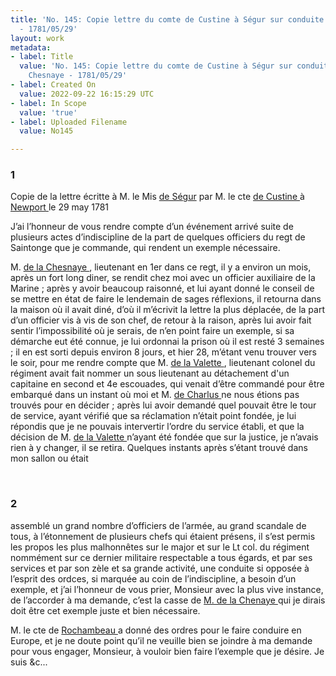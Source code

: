 ```yaml
---
title: 'No. 145: Copie lettre du comte de Custine à Ségur sur conduite M. de la Chesnaye
  - 1781/05/29'
layout: work
metadata:
- label: Title
  value: 'No. 145: Copie lettre du comte de Custine à Ségur sur conduite M. de la
    Chesnaye - 1781/05/29'
- label: Created On
  value: 2022-09-22 16:15:29 UTC
- label: In Scope
  value: 'true'
- label: Uploaded Filename
  value: No145

---
```

<div class="pages">
<div id="page-32573124">
<h3><a name="page-32573124">1</a></h3>
<div class="page-content">
<p>Copie de la lettre écritte à M. le Mis <a href="../subjects/32163075.html" title="Philippe Henri, marquis de Ségur; 1724-1801">de Ségur</a> <span class="line-break"> </span>par M. le cte <a href="../subjects/32163069.html" title="Adam Philippe, Comte de Custine; 1740-1793"> de Custine </a> à <a href="../subjects/32162914.html" title="Newport, Rhode Island"> Newport </a> le 29 may 1781</p>
<p>J’ai l’honneur de vous rendre compte d’un événement arrivé <span class="line-break"> </span>suite de plusieurs actes d’indiscipline de la part de quelques officiers <span class="line-break"> </span>du regt de Saintonge que je commande, qui rendent un <span class="line-break"> </span>exemple nécessaire.</p>
<p>M. <a href="../subjects/32163070.html" title="Claude-François de la Chesnaye"> de la Chesnaye </a>, lieutenant en 1er dans ce regt, il y a environ un mois, <span class="line-break"> </span>après un fort long diner, se rendit chez moi avec un officier auxiliaire <span class="line-break"> </span>de la Marine ; après y avoir beaucoup raisonné, et lui ayant <span class="line-break"> </span>donné le conseil de se mettre en état de faire le lendemain <span class="line-break"> </span>de sages  réflexions, il retourna dans la maison où il avait <span class="line-break"> </span>diné, d’où il m’écrivit la lettre la plus déplacée, de la part d’un <span class="line-break"> </span>officier vis à vis de son chef, de retour à la raison, après lui <span class="line-break"> </span>avoir fait sentir l’impossibilité où je serais, de n’en point faire <span class="line-break"> </span>un exemple, si sa démarche eut été connue, je lui ordonnai <span class="line-break"> </span>la prison où il est resté 3 semaines ; il en est sorti depuis <span class="line-break"> </span>environ 8 jours, et hier 28, m’étant venu trouver vers le soir, <span class="line-break"> </span>pour me rendre compte que M. <a href="../subjects/32163071.html" title=" de la Valette "> de la Valette </a>, lieutenant colonel du régiment <span class="line-break"> </span>avait fait nommer un sous lieutenant au détachement d'un <span class="line-break"> </span>capitaine en second et 4e escouades, qui venait d’être commandé <span class="line-break"> </span>pour être embarqué dans un instant où moi et M. <a href="../subjects/32163072.html" title="Armand-Charles-Augustin de La Croix, comte de Charlus; 1756-1842"> de Charlus </a> ne nous étions <span class="line-break"> </span>pas trouvés pour en décider ; après lui avoir demandé <span class="line-break"> </span>quel pouvait être le tour de service, ayant vérifié que <span class="line-break"> </span>sa réclamation n’était point fondée, je lui répondis que je <span class="line-break"> </span>ne pouvais intervertir l’ordre du service établi, et que la <span class="line-break"> </span>décision de M. <a href="../subjects/32163071.html" title=" de la Valette "> de la Valette </a> n’ayant été fondée que sur la <span class="line-break"> </span>justice, je n’avais rien à y changer, il se retira. Quelques <span class="line-break"> </span>instants après s’étant trouvé dans mon sallon ou était </p>
</div>
</div>
<br />
<div id="page-32573125">
<h3><a name="page-32573125">2</a></h3>
<div class="page-content">
<p>assemblé un grand nombre d’officiers de l’armée, au grand scandale <span class="line-break"> </span>de tous, à l’étonnement de plusieurs chefs qui étaient présens, il <span class="line-break"> </span>s’est permis les propos les plus malhonnêtes sur le major et sur le <span class="line-break"> </span>Lt col. du régiment nommément sur ce dernier militaire respectable <span class="line-break"> </span>a tous égards, et par ses services et par son zèle et sa grande <span class="line-break"> </span>activité, une conduite si opposée à l’esprit des ordces, si marquée <span class="line-break"> </span>au coin de l’indiscipline, a besoin d’un exemple, et j’ai l’honneur<span class="line-break"> </span>de vous prier, Monsieur avec la plus vive instance, de l’accorder <span class="line-break"> </span>à ma demande, c’est la casse de <a href="../subjects/32163070.html" title="Claude-François de la Chesnaye"> M. de la Chenaye </a> qui je dirais <span class="line-break"> </span>doit être cet exemple juste et bien nécessaire.</p>
<p>M. le cte de  <a href="../subjects/32166229.html" title="Jean-Baptiste Donatien de Vimeur de Rochambeau; 1725-1807"> Rochambeau </a> a donné des ordres pour le <span class="line-break"> </span>faire conduire en Europe, et je ne doute point qu’il ne veuille <span class="line-break"> </span>bien se joindre à ma demande pour vous engager, Monsieur, <span class="line-break"> </span>à vouloir bien faire l’exemple que je désire. Je suis &amp;c... <span class="line-break"> </span></p>
</div>
</div>
<br />
</div>
